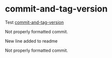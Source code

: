 # commit-and-tag-version

Test [commit-and-tag-version](https://github.com/absolute-version/commit-and-tag-version)

Not properly formatted commit.

New line added to readme

Not properly formatted commit.
